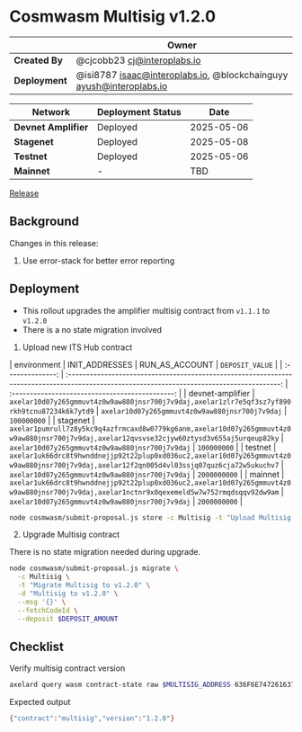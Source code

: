 # Cosmwasm Multisig v1.2.0

|                | **Owner**                                                               |
| -------------- | ----------------------------------------------------------------------- |
| **Created By** | @cjcobb23 <cj@interoplabs.io>                                           |
| **Deployment** | @isi8787 <isaac@interoplabs.io>, @blockchainguyy <ayush@interoplabs.io> |

| **Network**          | **Deployment Status** | **Date**   |
| -------------------- | --------------------- | ---------- |
| **Devnet Amplifier** | Deployed              | 2025-05-06 |
| **Stagenet**         | Deployed              | 2025-05-08 |
| **Testnet**          | Deployed              | 2025-05-06 |
| **Mainnet**          | -                     | TBD        |

[Release](https://github.com/axelarnetwork/axelar-amplifier/releases/tag/interchain-token-service-v1.2.1)

## Background

Changes in this release:

1. Use error-stack for better error reporting

## Deployment

- This rollout upgrades the amplifier multisig contract from `v1.1.1` to `v1.2.0`
- There is a no state migration involved

1. Upload new ITS Hub contract

|   environment    |                                                               INIT_ADDRESSES                                                                |                 RUN_AS_ACCOUNT                  | `DEPOSIT_VALUE` |
| :--------------: | :-----------------------------------------------------------------------------------------------------------------------------------------: | :---------------------------------------------: |
| devnet-amplifier |                        `axelar10d07y265gmmuvt4z0w9aw880jnsr700j7v9daj,axelar1zlr7e5qf3sz7yf890rkh9tcnu87234k6k7ytd9`                        | `axelar10d07y265gmmuvt4z0w9aw880jnsr700j7v9daj` | `100000000`     |
|     stagenet     | `axelar1pumrull7z8y5kc9q4azfrmcaxd8w0779kg6anm,axelar10d07y265gmmuvt4z0w9aw880jnsr700j7v9daj,axelar12qvsvse32cjyw60ztysd3v655aj5urqeup82ky` | `axelar10d07y265gmmuvt4z0w9aw880jnsr700j7v9daj` | `100000000`     |
|     testnet      | `axelar1uk66drc8t9hwnddnejjp92t22plup0xd036uc2,axelar10d07y265gmmuvt4z0w9aw880jnsr700j7v9daj,axelar12f2qn005d4vl03ssjq07quz6cja72w5ukuchv7` | `axelar10d07y265gmmuvt4z0w9aw880jnsr700j7v9daj` | `2000000000`    |
|     mainnet      | `axelar1uk66drc8t9hwnddnejjp92t22plup0xd036uc2,axelar10d07y265gmmuvt4z0w9aw880jnsr700j7v9daj,axelar1nctnr9x0qexemeld5w7w752rmqdsqqv92dw9am` | `axelar10d07y265gmmuvt4z0w9aw880jnsr700j7v9daj` | `2000000000`    |

```bash
node cosmwasm/submit-proposal.js store -c Multisig -t "Upload Multisig contract v1.2.0" -d "Upload Multisig contract v1.2.0" -r $RUN_AS_ACCOUNT --deposit $DEPOSIT_AMOUNT --instantiateAddresses $INIT_ADDRESSES --version 1.2.0
```

2. Upgrade Multisig contract

There is no state migration needed during upgrade.

```bash
node cosmwasm/submit-proposal.js migrate \
  -c Multisig \
  -t "Migrate Multisig to v1.2.0" \
  -d "Multisig to v1.2.0" \
  --msg '{}' \
  --fetchCodeId \
  --deposit $DEPOSIT_AMOUNT
```

## Checklist

Verify multisig contract version

```bash
axelard query wasm contract-state raw $MULTISIG_ADDRESS 636F6E74726163745F696E666F -o json | jq -r '.data' | base64 -d
```
Expected output

```bash
{"contract":"multisig","version":"1.2.0"}
```



